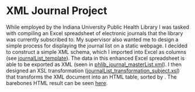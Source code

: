 XML Journal Project
===================

While employed by the Indiana University Public Health Library I was tasked with compiling an Excel spreadsheet of electronic journals that the library was currently subscribed to. My supervisor also wanted me to design a simple process for displaying the journal list on a static webpage. I decided to construct a simple XML schema, which I imported into Excel as columns (see [journalList_template](./journalList_template.xlsx)). The data in this enhanced Excel spreadsheet is able to be exported as XML (seen in [phlib_journal_masterList.xml](./phlib_journal_masterList.xml)). I then designed an XSL transformation ([journalList_transformation_subject.xsl](./journalList_transformation_subject.xsl)) that transforms the XML document into an HTML table, sorted by <Subject>. The barebones HTML result can be seen [here](http://jacobshelby.org/projects/journalProject/possibleScriptTransformation.html).
